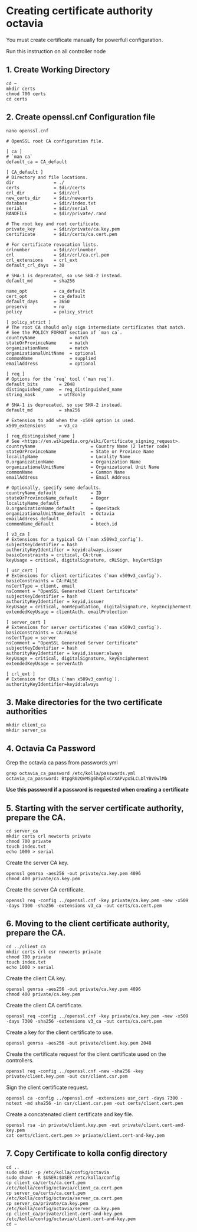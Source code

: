# Creating certificate authority octavia  

You must create certificate manually for powerfull configuration.

Run this instruction on all controller node

## 1. Create Working Directory  
```
cd ~
mkdir certs
chmod 700 certs
cd certs
```

## 2. Create openssl.cnf Configuration file  
```
nano openssl.cnf
```
```
# OpenSSL root CA configuration file.

[ ca ]
# `man ca`
default_ca = CA_default

[ CA_default ]
# Directory and file locations.
dir               = ./
certs             = $dir/certs
crl_dir           = $dir/crl
new_certs_dir     = $dir/newcerts
database          = $dir/index.txt
serial            = $dir/serial
RANDFILE          = $dir/private/.rand

# The root key and root certificate.
private_key       = $dir/private/ca.key.pem
certificate       = $dir/certs/ca.cert.pem

# For certificate revocation lists.
crlnumber         = $dir/crlnumber
crl               = $dir/crl/ca.crl.pem
crl_extensions    = crl_ext
default_crl_days  = 30

# SHA-1 is deprecated, so use SHA-2 instead.
default_md        = sha256

name_opt          = ca_default
cert_opt          = ca_default
default_days      = 3650
preserve          = no
policy            = policy_strict

[ policy_strict ]
# The root CA should only sign intermediate certificates that match.
# See the POLICY FORMAT section of `man ca`.
countryName             = match
stateOrProvinceName     = match
organizationName        = match
organizationalUnitName  = optional
commonName              = supplied
emailAddress            = optional

[ req ]
# Options for the `req` tool (`man req`).
default_bits        = 2048
distinguished_name  = req_distinguished_name
string_mask         = utf8only

# SHA-1 is deprecated, so use SHA-2 instead.
default_md          = sha256

# Extension to add when the -x509 option is used.
x509_extensions     = v3_ca

[ req_distinguished_name ]
# See <https://en.wikipedia.org/wiki/Certificate_signing_request>.
countryName                     = Country Name (2 letter code)
stateOrProvinceName             = State or Province Name
localityName                    = Locality Name
0.organizationName              = Organization Name
organizationalUnitName          = Organizational Unit Name
commonName                      = Common Name
emailAddress                    = Email Address

# Optionally, specify some defaults.
countryName_default             = ID
stateOrProvinceName_default     = Bogor
localityName_default            =
0.organizationName_default      = OpenStack
organizationalUnitName_default  = Octavia
emailAddress_default            =
commonName_default              = btech.id

[ v3_ca ]
# Extensions for a typical CA (`man x509v3_config`).
subjectKeyIdentifier = hash
authorityKeyIdentifier = keyid:always,issuer
basicConstraints = critical, CA:true
keyUsage = critical, digitalSignature, cRLSign, keyCertSign

[ usr_cert ]
# Extensions for client certificates (`man x509v3_config`).
basicConstraints = CA:FALSE
nsCertType = client, email
nsComment = "OpenSSL Generated Client Certificate"
subjectKeyIdentifier = hash
authorityKeyIdentifier = keyid,issuer
keyUsage = critical, nonRepudiation, digitalSignature, keyEncipherment
extendedKeyUsage = clientAuth, emailProtection

[ server_cert ]
# Extensions for server certificates (`man x509v3_config`).
basicConstraints = CA:FALSE
nsCertType = server
nsComment = "OpenSSL Generated Server Certificate"
subjectKeyIdentifier = hash
authorityKeyIdentifier = keyid,issuer:always
keyUsage = critical, digitalSignature, keyEncipherment
extendedKeyUsage = serverAuth

[ crl_ext ]
# Extension for CRLs (`man x509v3_config`).
authorityKeyIdentifier=keyid:always
```

## 3. Make directories for the two certificate authorities
```
mkdir client_ca
mkdir server_ca
```
## 4. Octavia Ca Password  
Grep the octavia ca pass from passwords.yml
```
grep octavia_ca_password /etc/kolla/passwords.yml
octavia_ca_password: BtpgR02QvMSg6h4plxCrXAPvpx5LCLDlYBV0wlMb
```
**Use this password if a password is requested when creating a certificate**

## 5. Starting with the server certificate authority, prepare the CA.
```
cd server_ca
mkdir certs crl newcerts private
chmod 700 private
touch index.txt
echo 1000 > serial
```
Create the server CA key.  
```
openssl genrsa -aes256 -out private/ca.key.pem 4096
chmod 400 private/ca.key.pem
```
Create the server CA certificate.
```
openssl req -config ../openssl.cnf -key private/ca.key.pem -new -x509 -days 7300 -sha256 -extensions v3_ca -out certs/ca.cert.pem
```

## 6. Moving to the client certificate authority, prepare the CA.
```
cd ../client_ca
mkdir certs crl csr newcerts private
chmod 700 private
touch index.txt
echo 1000 > serial
```
Create the client CA key.
```
openssl genrsa -aes256 -out private/ca.key.pem 4096
chmod 400 private/ca.key.pem
```
Create the client CA certificate.
```
openssl req -config ../openssl.cnf -key private/ca.key.pem -new -x509 -days 7300 -sha256 -extensions v3_ca -out certs/ca.cert.pem
```
Create a key for the client certificate to use.
```
openssl genrsa -aes256 -out private/client.key.pem 2048
```
Create the certificate request for the client certificate used on the controllers.
```
openssl req -config ../openssl.cnf -new -sha256 -key private/client.key.pem -out csr/client.csr.pem
```
Sign the client certificate request.
```
openssl ca -config ../openssl.cnf -extensions usr_cert -days 7300 -notext -md sha256 -in csr/client.csr.pem -out certs/client.cert.pem
```
Create a concatenated client certificate and key file.
```
openssl rsa -in private/client.key.pem -out private/client.cert-and-key.pem
cat certs/client.cert.pem >> private/client.cert-and-key.pem
```
## 7. Copy Certificate to kolla config directory
```
cd ..
sudo mkdir -p /etc/kolla/config/octavia
sudo chown -R $USER:$USER /etc/kolla/config
cp client_ca/certs/ca.cert.pem /etc/kolla/config/octavia/client_ca.cert.pem
cp server_ca/certs/ca.cert.pem /etc/kolla/config/octavia/server_ca.cert.pem
cp server_ca/private/ca.key.pem /etc/kolla/config/octavia/server_ca.key.pem
cp client_ca/private/client.cert-and-key.pem /etc/kolla/config/octavia/client.cert-and-key.pem
cd ~
```

